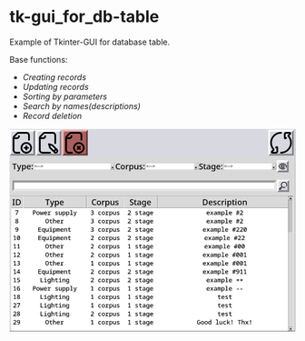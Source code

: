 # tk-gui_for_db-table
Example of Tkinter-GUI for database table.
 
Base functions:
- *Creating records*
- *Updating records*
- *Sorting by parameters*
- *Search by names(descriptions)*
- *Record deletion*

![screenshot](screenshot.png)